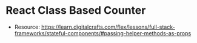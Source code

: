 # React Class Based Counter

- Resource: https://learn.digitalcrafts.com/flex/lessons/full-stack-frameworks/stateful-components/#passing-helper-methods-as-props
